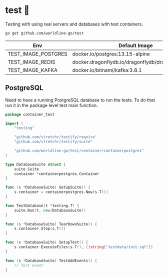 # test 🧪

Testing with using real servers and databases with test containers.

```sh
go get github.com/worldline-go/test
```

| Env                 | Default Image                                       |
| ------------------- | --------------------------------------------------- |
| TEST_IMAGE_POSTGRES | docker.io/postgres:13.15-alpine                     |
| TEST_IMAGE_REDIS    | docker.dragonflydb.io/dragonflydb/dragonfly:v1.27.1 |
| TEST_IMAGE_KAFKA    | docker.io/bitnami/kafka:3.8.1					    |

## PostgreSQL

Need to have a running PostgreSQL database to run the tests. To do that run it in the package level test main function.

```go
package container_test

import (
	"testing"

	"github.com/stretchr/testify/require"
	"github.com/stretchr/testify/suite"

	"github.com/worldline-go/test/container/containerpostgres"
)

type DatabaseSuite struct {
	suite.Suite
	container *containerpostgres.Container
}

func (s *DatabaseSuite) SetupSuite() {
	s.container = containerpostgres.New(s.T())
}

func TestDatabase(t *testing.T) {
	suite.Run(t, new(DatabaseSuite))
}

func (s *DatabaseSuite) TearDownSuite() {
	s.container.Stop(s.T())
}

func (s *DatabaseSuite) SetupTest() {
	s.container.ExecuteFiles(s.T(), []string{"testdata/init.sql"})
}

func (s *DatabaseSuite) TestAddEvents() {
	// Test event
}
```
